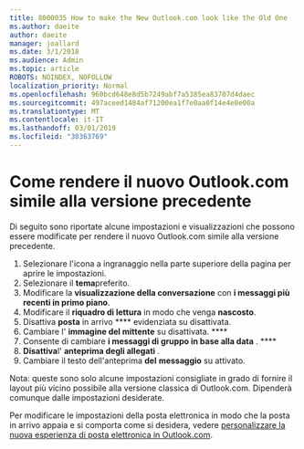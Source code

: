 ```yaml
---
title: 8000035 How to make the New Outlook.com look like the Old One
ms.author: daeite
author: daeite
manager: joallard
ms.date: 3/1/2018
ms.audience: Admin
ms.topic: article
ROBOTS: NOINDEX, NOFOLLOW
localization_priority: Normal
ms.openlocfilehash: 960bcd648e8d5b7249abf7a5385ea83707d4daec
ms.sourcegitcommit: 497aceed1484af71200ea1f7e0aa0f14e4e0e00a
ms.translationtype: MT
ms.contentlocale: it-IT
ms.lasthandoff: 03/01/2019
ms.locfileid: "30363769"
---
```

# <a name="how-to-make-the-new-outlookcom-look-like-the-old-version"></a>Come rendere il nuovo Outlook.com simile alla versione precedente

Di seguito sono riportate alcune impostazioni e visualizzazioni che possono essere modificate per rendere il nuovo Outlook.com simile alla versione precedente.

1. Selezionare l'icona a ingranaggio nella parte superiore della pagina per aprire le impostazioni.
2. Selezionare il **tema**preferito.
3. Modificare la **visualizzazione della conversazione** con **i messaggi più recenti in primo piano**.
4. Modificare il **riquadro di lettura** in modo che venga **nascosto**.
5. Disattiva **posta** in arrivo **** evidenziata su disattivata.
6. Cambiare l' **immagine del mittente** su disattivata. **** 
7. Consente di cambiare **i messaggi di gruppo in base alla data** . **** 
8. **Disattiva**l' **anteprima degli allegati** . 
9. Cambiare il testo dell'anteprima **del** **messaggio** su attivato.

Nota: queste sono solo alcune impostazioni consigliate in grado di fornire il layout più vicino possibile alla versione classica di Outlook.com. Dipenderà comunque dalle impostazioni desiderate.

Per modificare le impostazioni della posta elettronica in modo che la posta in arrivo appaia e si comporta come si desidera, vedere [personalizzare la nuova esperienza di posta elettronica in Outlook.com](https://support.office.com/article/b41c2ecb-f23c-42b3-b7f8-659646d5e58c).